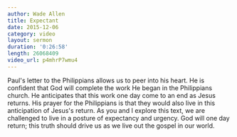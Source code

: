 ```yaml
---
author: Wade Allen
title: Expectant
date: 2015-12-06
category: video
layout: sermon
duration: '0:26:58' 
length: 26068409
video_url: p4mhrP7wmu4
---
```


Paul's letter to the Philippians allows us to peer into his heart. He is confident that God will complete the work He began in the Philippians church. He anticipates that this work one day come to an end as Jesus returns. His prayer for the Philippians is that they would also live in this anticipation of Jesus's return. As you and I explore this text, we are challenged to live in a posture of expectancy and urgency. God will one day return; this truth should drive us as we live out the gospel in our world.
